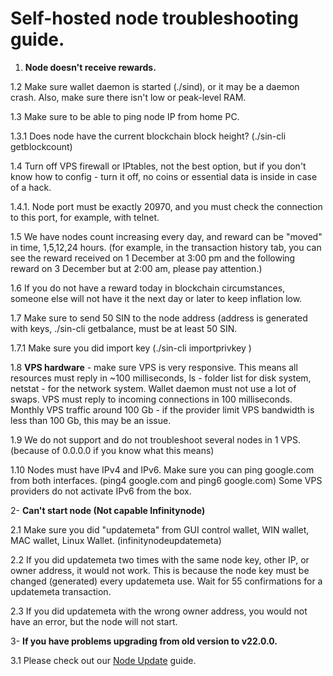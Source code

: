 # Self-hosted node troubleshooting guide.

  

1.  **Node doesn't receive rewards.**

  

1.2 Make sure wallet daemon is started (./sind), or it may be a daemon crash. Also, make sure there isn't low or peak-level RAM.

  

1.3 Make sure to be able to ping node IP from home PC.

  

1.3.1 Does node have the current blockchain block height? (./sin-cli getblockcount)

  

1.4 Turn off VPS firewall or IPtables, not the best option, but if you don't know how to config - turn it off, no coins or essential data is inside in case of a hack.

  

1.4.1. Node port must be exactly 20970, and you must check the connection to this port, for example, with telnet.

1.5 We have nodes count increasing every day, and reward can be "moved" in time, 1,5,12,24 hours. (for example, in the transaction history tab, you can see the reward received on 1 December at 3:00 pm and the following reward on 3 December but at 2:00 am, please pay attention.)

  

1.6 If you do not have a reward today in blockchain circumstances, someone else will not have it the next day or later to keep inflation low.

  

1.7 Make sure to send 50 SIN to the node address (address is generated with keys, ./sin-cli getbalance, must be at least 50 SIN.

  

1.7.1 Make sure you did import key (./sin-cli importprivkey )

  

1.8 **VPS hardware** - make sure VPS is very responsive. This means all resources must reply in ~100 milliseconds, ls - folder list for disk system, netstat - for the network system. Wallet daemon must not use a lot of swaps. VPS must reply to incoming connections in 100 milliseconds. Monthly VPS traffic around 100 Gb - if the provider limit VPS bandwidth is less than 100 Gb, this may be an issue.

  

1.9 We do not support and do not troubleshoot several nodes in 1 VPS. (because of 0.0.0.0 if you know what this means)

  

1.10 Nodes must have IPv4 and IPv6. Make sure you can ping google.com from both interfaces. (ping4 google.com and ping6 google.com) Some VPS providers do not activate IPv6 from the box.

  

2- **Can't start node (Not capable Infinitynode)**

  

2.1 Make sure you did "updatemeta" from GUI control wallet, WIN wallet, MAC wallet, Linux Wallet. (infinitynodeupdatemeta)

  

2.2 If you did updatemeta two times with the same node key, other IP, or owner address, it would not work. This is because the node key must be changed (generated) every updatemeta use. Wait for 55 confirmations for a updatemeta transaction.

  

2.3 If you did updatemeta with the wrong owner address, you would not have an error, but the node will not start.

3- **If you have problems upgrading from old version to v22.0.0.**

3.1 Please check out our [Node Update](https://docs.sinovate.io/#/node_update_guide) guide. 
